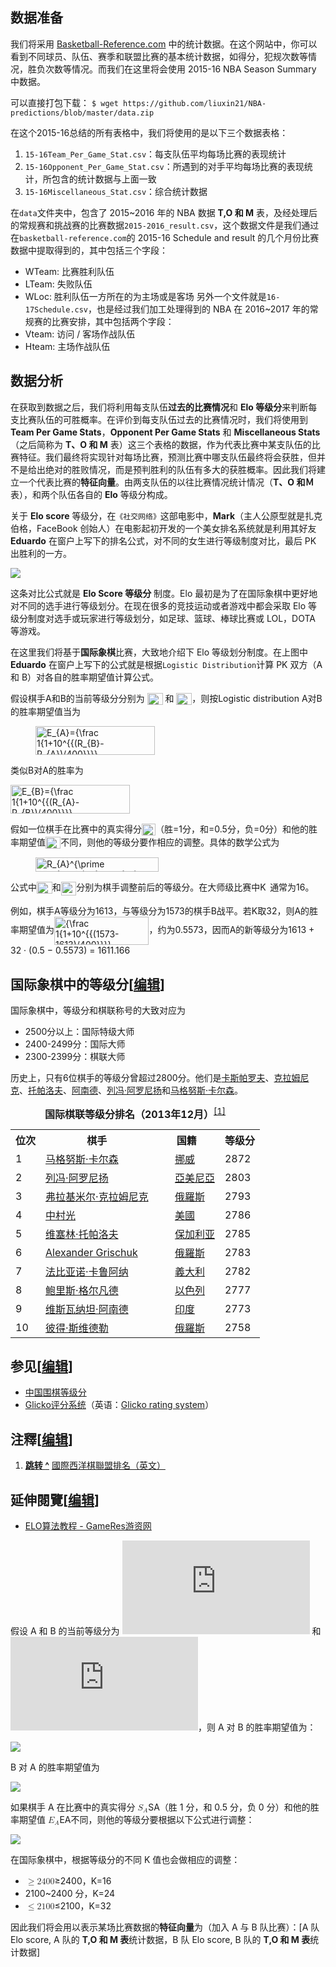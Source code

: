 ## 数据准备

我们将采用 [Basketball-Reference.com](Basketball-Reference.com) 中的统计数据。在这个网站中，你可以看到不同球员、队伍、赛季和联盟比赛的基本统计数据，如得分，犯规次数等情况，胜负次数等情况。而我们在这里将会使用 2015-16 NBA Season Summary 中数据。

可以直接打包下载：
`$ wget https://github.com/liuxin21/NBA-predictions/blob/master/data.zip`

在这个2015-16总结的所有表格中，我们将使用的是以下三个数据表格：

1. `15-16Team_Per_Game_Stat.csv`：每支队伍平均每场比赛的表现统计
2. `15-16Opponent_Per_Game_Stat.csv`：所遇到的对手平均每场比赛的表现统计，所包含的统计数据与上面一致
3. `15-16Miscellaneous_Stat.csv`：综合统计数据


在`data`文件夹中，包含了 2015~2016 年的 NBA 数据 **T,O 和 M** 表，及经处理后的常规赛和挑战赛的比赛数据`2015-2016_result.csv`，这个数据文件是我们通过在`basketball-reference.com`的 2015-16 Schedule and result 的几个月份比赛数据中提取得到的，其中包括三个字段：

*   WTeam: 比赛胜利队伍
*   LTeam: 失败队伍
*   WLoc: 胜利队伍一方所在的为主场或是客场 另外一个文件就是`16-17Schedule.csv`，也是经过我们加工处理得到的 NBA 在 2016~2017 年的常规赛的比赛安排，其中包括两个字段：
*   Vteam: 访问 / 客场作战队伍
*   Hteam: 主场作战队伍


## 数据分析

在获取到数据之后，我们将利用每支队伍**过去的比赛情况**和 **Elo 等级分**来判断每支比赛队伍的可胜概率。在评价到每支队伍过去的比赛情况时，我们将使用到 **Team Per Game Stats**，**Opponent Per Game Stats** 和 **Miscellaneous Stats**（之后简称为 **T、O 和 M** 表）这三个表格的数据，作为代表比赛中某支队伍的比赛特征。我们最终将实现针对每场比赛，预测比赛中哪支队伍最终将会获胜，但并不是给出绝对的胜败情况，而是预判胜利的队伍有多大的获胜概率。因此我们将建立一个代表比赛的**特征向量**。由两支队伍的以往比赛情况统计情况（**T、O 和Ｍ**表），和两个队伍各自的 **Elo** 等级分构成。

关于 **Elo score** 等级分，在`《社交网络》`这部电影中，**Mark**（主人公原型就是扎克伯格，FaceBook 创始人）在电影起初开发的一个美女排名系统就是利用其好友 **Eduardo** 在窗户上写下的排名公式，对不同的女生进行等级制度对比，最后 PK 出胜利的一方。

![](https://github.com/liuxin21/NBA-predictions/blob/master/pic1.png)

这条对比公式就是 **Elo Score 等级分** 制度。Elo 最初是为了在国际象棋中更好地对不同的选手进行等级划分。在现在很多的竞技运动或者游戏中都会采取 Elo 等级分制度对选手或玩家进行等级划分，如足球、篮球、棒球比赛或 LOL，DOTA 等游戏。

在这里我们将基于**国际象棋**比赛，大致地介绍下 Elo 等级划分制度。在上图中 **Eduardo** 在窗户上写下的公式就是根据`Logistic Distribution`计算 PK 双方（A 和 B）对各自的胜率期望值计算公式。

<p>假设棋手A和B的当前等级分分别为
<img src="https://wikimedia.org/api/rest_v1/media/math/render/svg/0b096f1c60d7fdc543f3bc583fe32601f1c2f0cf" class="mwe-math-fallback-image-inline" aria-hidden="true" style="vertical-align: -0.671ex; width:3.244ex; height:2.509ex;" alt="R_{A}">
和
<img src="https://wikimedia.org/api/rest_v1/media/math/render/svg/33d79a4532363bb4ed9602166704c3f98928478f" class="mwe-math-fallback-image-inline" aria-hidden="true" style="vertical-align: -0.671ex; width:3.244ex; height:2.509ex;" alt="R_{B}">，则按Logistic distribution A对B的胜率期望值当为
<dl><dd><span>
<img src="https://wikimedia.org/api/rest_v1/media/math/render/svg/51346e1c65f857c0025647173ae48ddac904adcb" class="mwe-math-fallback-image-inline" aria-hidden="true" style="vertical-align: -2.671ex; width:25.004ex; height:6.009ex;" alt="E_{A}={\frac  1{1+10^{{(R_{B}-R_{A})/400}}}}."></span></dd>
</dl>
<p>类似B对A的胜率为</p>
<img src="https://wikimedia.org/api/rest_v1/media/math/render/svg/4b340e7d15e61ee7d90f428dcf7f4b3c049d89ff" class="mwe-math-fallback-image-inline" aria-hidden="true" style="vertical-align: -2.671ex; width:25.019ex; height:6.009ex;" alt="E_{B}={\frac  1{1+10^{{(R_{A}-R_{B})/400}}}}.">
<p>假如一位棋手在比赛中的真实得分<span class="mwe-math-element"><span class="mwe-math-mathml-inline mwe-math-mathml-a11y" style="display: none;"><math xmlns="http://www.w3.org/1998/Math/MathML" alttext="{\displaystyle S_{A}}">
  <semantics>
    <mrow class="MJX-TeXAtom-ORD">
      <mstyle displaystyle="true" scriptlevel="0">
        <msub>
          <mi>S</mi>
          <mrow class="MJX-TeXAtom-ORD">
            <mi>A</mi>
          </mrow>
        </msub>
      </mstyle>
    </mrow>
    <annotation encoding="application/x-tex">{\displaystyle S_{A}}</annotation>
  </semantics>
</math></span><img src="https://wikimedia.org/api/rest_v1/media/math/render/svg/f581ca4fd5bc6d22270c6050703cf23e5b840435" class="mwe-math-fallback-image-inline" aria-hidden="true" style="vertical-align: -0.671ex; width:2.89ex; height:2.509ex;" alt="S_{A}"></span>（胜=1分，和=0.5分，负=0分）和他的胜率期望值<span class="mwe-math-element"><span class="mwe-math-mathml-inline mwe-math-mathml-a11y" style="display: none;"><math xmlns="http://www.w3.org/1998/Math/MathML" alttext="{\displaystyle E_{A}}">
  <semantics>
    <mrow class="MJX-TeXAtom-ORD">
      <mstyle displaystyle="true" scriptlevel="0">
        <msub>
          <mi>E</mi>
          <mrow class="MJX-TeXAtom-ORD">
            <mi>A</mi>
          </mrow>
        </msub>
      </mstyle>
    </mrow>
    <annotation encoding="application/x-tex">{\displaystyle E_{A}}</annotation>
  </semantics>
</math></span><img src="https://wikimedia.org/api/rest_v1/media/math/render/svg/6d368f77b6dfe496467559869a421efed0881bcd" class="mwe-math-fallback-image-inline" aria-hidden="true" style="vertical-align: -0.671ex; width:3.18ex; height:2.509ex;" alt="E_{A}"></span>不同，则他的等级分要作相应的调整。具体的数学公式为</p>
<dl>
<dd><span class="mwe-math-element"><span class="mwe-math-mathml-inline mwe-math-mathml-a11y" style="display: none;"><math xmlns="http://www.w3.org/1998/Math/MathML" alttext="{\displaystyle R_{A}^{\prime }=R_{A}+K(S_{A}-E_{A}).}">
  <semantics>
    <mrow class="MJX-TeXAtom-ORD">
      <mstyle displaystyle="true" scriptlevel="0">
        <msubsup>
          <mi>R</mi>
          <mrow class="MJX-TeXAtom-ORD">
            <mi>A</mi>
          </mrow>
          <mrow class="MJX-TeXAtom-ORD">
            <mi class="MJX-variant" mathvariant="normal">′<!-- ′ --></mi>
          </mrow>
        </msubsup>
        <mo>=</mo>
        <msub>
          <mi>R</mi>
          <mrow class="MJX-TeXAtom-ORD">
            <mi>A</mi>
          </mrow>
        </msub>
        <mo>+</mo>
        <mi>K</mi>
        <mo stretchy="false">(</mo>
        <msub>
          <mi>S</mi>
          <mrow class="MJX-TeXAtom-ORD">
            <mi>A</mi>
          </mrow>
        </msub>
        <mo>−<!-- − --></mo>
        <msub>
          <mi>E</mi>
          <mrow class="MJX-TeXAtom-ORD">
            <mi>A</mi>
          </mrow>
        </msub>
        <mo stretchy="false">)</mo>
        <mo>.</mo>
      </mstyle>
    </mrow>
    <annotation encoding="application/x-tex">{\displaystyle R_{A}^{\prime }=R_{A}+K(S_{A}-E_{A}).}</annotation>
  </semantics>
</math></span><img src="https://wikimedia.org/api/rest_v1/media/math/render/svg/09a11111b433582eccbb22c740486264549d1129" class="mwe-math-fallback-image-inline" aria-hidden="true" style="vertical-align: -1.005ex; width:25.829ex; height:3.009ex;" alt="R_{A}^{\prime }=R_{A}+K(S_{A}-E_{A})."></span></dd>
</dl>
<p>公式中<span class="mwe-math-element"><span class="mwe-math-mathml-inline mwe-math-mathml-a11y" style="display: none;"><math xmlns="http://www.w3.org/1998/Math/MathML" alttext="{\displaystyle R_{A}}">
  <semantics>
    <mrow class="MJX-TeXAtom-ORD">
      <mstyle displaystyle="true" scriptlevel="0">
        <msub>
          <mi>R</mi>
          <mrow class="MJX-TeXAtom-ORD">
            <mi>A</mi>
          </mrow>
        </msub>
      </mstyle>
    </mrow>
    <annotation encoding="application/x-tex">{\displaystyle R_{A}}</annotation>
  </semantics>
</math></span><img src="https://wikimedia.org/api/rest_v1/media/math/render/svg/0b096f1c60d7fdc543f3bc583fe32601f1c2f0cf" class="mwe-math-fallback-image-inline" aria-hidden="true" style="vertical-align: -0.671ex; width:3.229ex; height:2.509ex;" alt="R_{A}"></span>和<span class="mwe-math-element"><span class="mwe-math-mathml-inline mwe-math-mathml-a11y" style="display: none;"><math xmlns="http://www.w3.org/1998/Math/MathML" alttext="{\displaystyle R_{A}^{\prime }}">
  <semantics>
    <mrow class="MJX-TeXAtom-ORD">
      <mstyle displaystyle="true" scriptlevel="0">
        <msubsup>
          <mi>R</mi>
          <mrow class="MJX-TeXAtom-ORD">
            <mi>A</mi>
          </mrow>
          <mrow class="MJX-TeXAtom-ORD">
            <mi class="MJX-variant" mathvariant="normal">′<!-- ′ --></mi>
          </mrow>
        </msubsup>
      </mstyle>
    </mrow>
    <annotation encoding="application/x-tex">{\displaystyle R_{A}^{\prime }}</annotation>
  </semantics>
</math></span><img src="https://wikimedia.org/api/rest_v1/media/math/render/svg/99935e6c376a3ed76329a18facaa07221d685208" class="mwe-math-fallback-image-inline" aria-hidden="true" style="vertical-align: -1.005ex; width:3.229ex; height:2.843ex;" alt="R_{A}^{\prime }"></span>分别为棋手调整前后的等级分。在大师级比赛中<span class="mwe-math-element"><span class="mwe-math-mathml-inline mwe-math-mathml-a11y" style="display: none;"><math xmlns="http://www.w3.org/1998/Math/MathML" alttext="{\displaystyle K}">
  <semantics>
    <mrow class="MJX-TeXAtom-ORD">
      <mstyle displaystyle="true" scriptlevel="0">
        <mi>K</mi>
      </mstyle>
    </mrow>
    <annotation encoding="application/x-tex">{\displaystyle K}</annotation>
  </semantics>
</math></span><img src="https://wikimedia.org/api/rest_v1/media/math/render/svg/2b76fce82a62ed5461908f0dc8f037de4e3686b0" class="mwe-math-fallback-image-inline" aria-hidden="true" style="vertical-align: -0.338ex; width:2.066ex; height:2.176ex;" alt="K"></span>通常为16。</p>
<p>例如，棋手A等级分为1613，与等级分为1573的棋手B战平。若K取32，则A的胜率期望值为<span class="mwe-math-element"><span class="mwe-math-mathml-inline mwe-math-mathml-a11y" style="display: none;"><math xmlns="http://www.w3.org/1998/Math/MathML" alttext="{\displaystyle {\frac {1}{1+10^{(1573-1613)/400}}}}">
  <semantics>
    <mrow class="MJX-TeXAtom-ORD">
      <mstyle displaystyle="true" scriptlevel="0">
        <mrow class="MJX-TeXAtom-ORD">
          <mfrac>
            <mn>1</mn>
            <mrow>
              <mn>1</mn>
              <mo>+</mo>
              <msup>
                <mn>10</mn>
                <mrow class="MJX-TeXAtom-ORD">
                  <mo stretchy="false">(</mo>
                  <mn>1573</mn>
                  <mo>−<!-- − --></mo>
                  <mn>1613</mn>
                  <mo stretchy="false">)</mo>
                  <mrow class="MJX-TeXAtom-ORD">
                    <mo>/</mo>
                  </mrow>
                  <mn>400</mn>
                </mrow>
              </msup>
            </mrow>
          </mfrac>
        </mrow>
      </mstyle>
    </mrow>
    <annotation encoding="application/x-tex">{\displaystyle {\frac {1}{1+10^{(1573-1613)/400}}}}</annotation>
  </semantics>
</math></span><img src="https://wikimedia.org/api/rest_v1/media/math/render/svg/adb225215c4ce787233d8ea15e6fee3d834cb7ca" class="mwe-math-fallback-image-inline" aria-hidden="true" style="vertical-align: -2.671ex; width:19.818ex; height:6.009ex;" alt="{\frac  1{1+10^{{(1573-1613)/400}}}}"></span>，约为0.5573，因而A的新等级分为1613 + 32 · (0.5 − 0.5573) = 1611.166</p>
<h2><span id=".E5.9B.BD.E9.99.85.E8.B1.A1.E6.A3.8B.E4.B8.AD.E7.9A.84.E7.AD.89.E7.BA.A7.E5.88.86"></span><span class="mw-headline" id="国际象棋中的等级分">国际象棋中的等级分</span><span class="mw-editsection"><span class="mw-editsection-bracket">[</span><a href="/w/index.php?title=%E7%AD%89%E7%BA%A7%E5%88%86&amp;action=edit&amp;section=3" title="编辑小节：国际象棋中的等级分">编辑</a><span class="mw-editsection-bracket">]</span></span></h2>
<p>国际象棋中，等级分和棋联称号的大致对应为</p>
<ul>
<li>2500分以上：国际特级大师</li>
<li>2400-2499分：国际大师</li>
<li>2300-2399分：棋联大师</li>
</ul>
<p>历史上，只有6位棋手的等级分曾超过2800分。他们是<a href="/wiki/%E5%8D%A1%E6%96%AF%E5%B8%95%E7%BE%85%E5%A4%AB" class="mw-redirect" title="卡斯帕羅夫">卡斯帕罗夫</a>、<a href="/wiki/%E5%85%8B%E6%8B%89%E5%A7%86%E5%B0%BC%E5%85%8B" class="mw-redirect" title="克拉姆尼克">克拉姆尼克</a>、<a href="/wiki/%E6%89%98%E5%B8%95%E6%B4%9B%E5%A4%AB" class="mw-redirect" title="托帕洛夫">托帕洛夫</a>、<a href="/wiki/%E9%98%BF%E5%8D%97%E5%BE%B7" class="mw-redirect" title="阿南德">阿南德</a>、<a href="/wiki/%E5%88%97%E5%86%AF%C2%B7%E9%98%BF%E7%BD%97%E5%B0%BC%E6%89%AC" title="列冯·阿罗尼扬">列冯·阿罗尼扬</a>和<a href="/wiki/%E9%A6%AC%E6%A0%BC%E5%8A%AA%E6%96%AF%C2%B7%E5%8D%A1%E7%88%BE%E6%A3%AE" title="馬格努斯·卡爾森">马格努斯·卡尔森</a>。</p>
<table class="wikitable">
<caption><b>国际棋联等级分排名（2013年12月）</b><sup id="cite_ref-1" class="reference"><a href="#cite_note-1">[1]</a></sup></caption>
<tbody><tr>
<th>位次</th>
<th>棋手</th>
<th>国籍</th>
<th>等级分</th>
</tr>
<tr>
<td>1</td>
<td><a href="/wiki/%E9%A6%AC%E6%A0%BC%E5%8A%AA%E6%96%AF%C2%B7%E5%8D%A1%E7%88%BE%E6%A3%AE" title="馬格努斯·卡爾森">马格努斯·卡尔森</a></td>
<td><span class="flagicon"><img alt="" src="//upload.wikimedia.org/wikipedia/commons/thumb/d/d9/Flag_of_Norway.svg/22px-Flag_of_Norway.svg.png" width="22" height="16" class="thumbborder" srcset="//upload.wikimedia.org/wikipedia/commons/thumb/d/d9/Flag_of_Norway.svg/33px-Flag_of_Norway.svg.png 1.5x, //upload.wikimedia.org/wikipedia/commons/thumb/d/d9/Flag_of_Norway.svg/44px-Flag_of_Norway.svg.png 2x" data-file-width="1100" data-file-height="800">&nbsp;</span><a href="/wiki/%E6%8C%AA%E5%A8%81" title="挪威">挪威</a></td>
<td>2872</td>
</tr>
<tr>
<td>2</td>
<td><a href="/wiki/%E5%88%97%E5%86%AF%C2%B7%E9%98%BF%E7%BD%97%E5%B0%BC%E6%89%AC" title="列冯·阿罗尼扬">列冯·阿罗尼扬</a></td>
<td><span class="flagicon"><img alt="" src="//upload.wikimedia.org/wikipedia/commons/thumb/2/2f/Flag_of_Armenia.svg/22px-Flag_of_Armenia.svg.png" width="22" height="11" class="thumbborder" srcset="//upload.wikimedia.org/wikipedia/commons/thumb/2/2f/Flag_of_Armenia.svg/33px-Flag_of_Armenia.svg.png 1.5x, //upload.wikimedia.org/wikipedia/commons/thumb/2/2f/Flag_of_Armenia.svg/44px-Flag_of_Armenia.svg.png 2x" data-file-width="1200" data-file-height="600">&nbsp;</span><a href="/wiki/%E4%BA%9E%E7%BE%8E%E5%B0%BC%E4%BA%9E" title="亞美尼亞">亞美尼亞</a></td>
<td>2803</td>
</tr>
<tr>
<td>3</td>
<td><a href="/wiki/%E5%BC%97%E6%8B%89%E5%9F%BA%E7%B1%B3%E5%B0%94%C2%B7%E9%B2%8D%E9%87%8C%E7%B4%A2%E7%BB%B4%E5%A5%87%C2%B7%E5%85%8B%E6%8B%89%E5%A7%86%E5%B0%BC%E5%85%8B" title="弗拉基米尔·鲍里索维奇·克拉姆尼克">弗拉基米尔·克拉姆尼克</a></td>
<td><span class="flagicon"><img alt="" src="//upload.wikimedia.org/wikipedia/commons/thumb/f/f3/Flag_of_Russia.svg/22px-Flag_of_Russia.svg.png" width="22" height="15" class="thumbborder" srcset="//upload.wikimedia.org/wikipedia/commons/thumb/f/f3/Flag_of_Russia.svg/33px-Flag_of_Russia.svg.png 1.5x, //upload.wikimedia.org/wikipedia/commons/thumb/f/f3/Flag_of_Russia.svg/44px-Flag_of_Russia.svg.png 2x" data-file-width="900" data-file-height="600">&nbsp;</span><a href="/wiki/%E4%BF%84%E7%BE%85%E6%96%AF" class="mw-redirect" title="俄羅斯">俄羅斯</a></td>
<td>2793</td>
</tr>
<tr>
<td>4</td>
<td><a href="/wiki/%E4%B8%AD%E6%9D%91%E5%85%89_(%E6%A3%8B%E6%89%8B)" title="中村光 (棋手)">中村光</a></td>
<td><span class="flagicon"><img alt="" src="//upload.wikimedia.org/wikipedia/commons/thumb/a/a4/Flag_of_the_United_States.svg/22px-Flag_of_the_United_States.svg.png" width="22" height="12" class="thumbborder" srcset="//upload.wikimedia.org/wikipedia/commons/thumb/a/a4/Flag_of_the_United_States.svg/33px-Flag_of_the_United_States.svg.png 1.5x, //upload.wikimedia.org/wikipedia/commons/thumb/a/a4/Flag_of_the_United_States.svg/44px-Flag_of_the_United_States.svg.png 2x" data-file-width="1235" data-file-height="650">&nbsp;</span><a href="/wiki/%E7%BE%8E%E5%9C%8B" class="mw-redirect" title="美國">美國</a></td>
<td>2786</td>
</tr>
<tr>
<td>5</td>
<td><a href="/wiki/%E7%BB%B4%E5%A1%9E%E6%9E%97%C2%B7%E6%89%98%E5%B8%95%E6%B4%9B%E5%A4%AB" title="维塞林·托帕洛夫">维塞林·托帕洛夫</a></td>
<td><span class="flagicon"><img alt="" src="//upload.wikimedia.org/wikipedia/commons/thumb/9/9a/Flag_of_Bulgaria.svg/22px-Flag_of_Bulgaria.svg.png" width="22" height="13" class="thumbborder" srcset="//upload.wikimedia.org/wikipedia/commons/thumb/9/9a/Flag_of_Bulgaria.svg/33px-Flag_of_Bulgaria.svg.png 1.5x, //upload.wikimedia.org/wikipedia/commons/thumb/9/9a/Flag_of_Bulgaria.svg/44px-Flag_of_Bulgaria.svg.png 2x" data-file-width="1000" data-file-height="600">&nbsp;</span><a href="/wiki/%E4%BF%9D%E5%8A%A0%E5%88%A9%E4%BA%9A" title="保加利亚">保加利亚</a></td>
<td>2785</td>
</tr>
<tr>
<td>6</td>
<td><a href="/wiki/Alexander_Grischuk" class="mw-redirect" title="Alexander Grischuk">Alexander Grischuk</a></td>
<td><span class="flagicon"><img alt="" src="//upload.wikimedia.org/wikipedia/commons/thumb/f/f3/Flag_of_Russia.svg/22px-Flag_of_Russia.svg.png" width="22" height="15" class="thumbborder" srcset="//upload.wikimedia.org/wikipedia/commons/thumb/f/f3/Flag_of_Russia.svg/33px-Flag_of_Russia.svg.png 1.5x, //upload.wikimedia.org/wikipedia/commons/thumb/f/f3/Flag_of_Russia.svg/44px-Flag_of_Russia.svg.png 2x" data-file-width="900" data-file-height="600">&nbsp;</span><a href="/wiki/%E4%BF%84%E7%BE%85%E6%96%AF" class="mw-redirect" title="俄羅斯">俄羅斯</a></td>
<td>2783</td>
</tr>
<tr>
<td>7</td>
<td><a href="/wiki/%E6%B3%95%E6%AF%94%E4%BA%9A%E8%AF%BA%C2%B7%E5%8D%A1%E9%B2%81%E9%98%BF%E7%BA%B3" title="法比亚诺·卡鲁阿纳">法比亚诺·卡鲁阿纳</a></td>
<td><span class="flagicon"><img alt="" src="//upload.wikimedia.org/wikipedia/commons/thumb/0/03/Flag_of_Italy.svg/22px-Flag_of_Italy.svg.png" width="22" height="15" class="thumbborder" srcset="//upload.wikimedia.org/wikipedia/commons/thumb/0/03/Flag_of_Italy.svg/33px-Flag_of_Italy.svg.png 1.5x, //upload.wikimedia.org/wikipedia/commons/thumb/0/03/Flag_of_Italy.svg/44px-Flag_of_Italy.svg.png 2x" data-file-width="1500" data-file-height="1000">&nbsp;</span><a href="/wiki/%E7%BE%A9%E5%A4%A7%E5%88%A9" class="mw-redirect" title="義大利">義大利</a></td>
<td>2782</td>
</tr>
<tr>
<td>8</td>
<td><a href="/wiki/%E9%B2%8D%E9%87%8C%E6%96%AF%C2%B7%E6%A0%BC%E5%B0%94%E5%87%A1%E5%BE%B7" title="鲍里斯·格尔凡德">鲍里斯·格尔凡德</a></td>
<td><span class="flagicon"><img alt="" src="//upload.wikimedia.org/wikipedia/commons/thumb/d/d4/Flag_of_Israel.svg/22px-Flag_of_Israel.svg.png" width="22" height="16" class="thumbborder" srcset="//upload.wikimedia.org/wikipedia/commons/thumb/d/d4/Flag_of_Israel.svg/33px-Flag_of_Israel.svg.png 1.5x, //upload.wikimedia.org/wikipedia/commons/thumb/d/d4/Flag_of_Israel.svg/44px-Flag_of_Israel.svg.png 2x" data-file-width="660" data-file-height="480">&nbsp;</span><a href="/wiki/%E4%BB%A5%E8%89%B2%E5%88%97" title="以色列">以色列</a></td>
<td>2777</td>
</tr>
<tr>
<td>9</td>
<td><a href="/wiki/%E7%BB%B4%E6%96%AF%E7%93%A6%E7%BA%B3%E5%9D%A6%C2%B7%E9%98%BF%E5%8D%97%E5%BE%B7" title="维斯瓦纳坦·阿南德">维斯瓦纳坦·阿南德</a></td>
<td><span class="flagicon"><img alt="" src="//upload.wikimedia.org/wikipedia/commons/thumb/4/41/Flag_of_India.svg/22px-Flag_of_India.svg.png" width="22" height="15" class="thumbborder" srcset="//upload.wikimedia.org/wikipedia/commons/thumb/4/41/Flag_of_India.svg/33px-Flag_of_India.svg.png 1.5x, //upload.wikimedia.org/wikipedia/commons/thumb/4/41/Flag_of_India.svg/44px-Flag_of_India.svg.png 2x" data-file-width="1350" data-file-height="900">&nbsp;</span><a href="/wiki/%E5%8D%B0%E5%BA%A6" title="印度">印度</a></td>
<td>2773</td>
</tr>
<tr>
<td>10</td>
<td><a href="/wiki/%E5%BD%BC%E5%BE%97%C2%B7%E6%96%AF%E7%BB%B4%E5%BE%B7%E5%8B%92" title="彼得·斯维德勒">彼得·斯维德勒</a></td>
<td><span class="flagicon"><img alt="" src="//upload.wikimedia.org/wikipedia/commons/thumb/f/f3/Flag_of_Russia.svg/22px-Flag_of_Russia.svg.png" width="22" height="15" class="thumbborder" srcset="//upload.wikimedia.org/wikipedia/commons/thumb/f/f3/Flag_of_Russia.svg/33px-Flag_of_Russia.svg.png 1.5x, //upload.wikimedia.org/wikipedia/commons/thumb/f/f3/Flag_of_Russia.svg/44px-Flag_of_Russia.svg.png 2x" data-file-width="900" data-file-height="600">&nbsp;</span><a href="/wiki/%E4%BF%84%E7%BE%85%E6%96%AF" class="mw-redirect" title="俄羅斯">俄羅斯</a></td>
<td>2758</td>
</tr>
</tbody></table>
<h2><span id=".E5.8F.82.E8.A7.81"></span><span class="mw-headline" id="参见">参见</span><span class="mw-editsection"><span class="mw-editsection-bracket">[</span><a href="/w/index.php?title=%E7%AD%89%E7%BA%A7%E5%88%86&amp;action=edit&amp;section=4" title="编辑小节：参见">编辑</a><span class="mw-editsection-bracket">]</span></span></h2>
<ul>
<li><a href="/wiki/%E4%B8%AD%E5%9B%BD%E5%9B%B4%E6%A3%8B%E7%AD%89%E7%BA%A7%E5%88%86" title="中国围棋等级分">中国围棋等级分</a></li>
<li><span class="ilh-all" data-orig-title="Glicko评分系统" data-lang-code="en" data-lang-name="英语" data-foreign-title="Glicko rating system"><span class="ilh-page"><a href="/w/index.php?title=Glicko%E8%AF%84%E5%88%86%E7%B3%BB%E7%BB%9F&amp;action=edit&amp;redlink=1" class="new" original-title="Glicko评分系统（页面不存在）">Glicko评分系统</a></span><span class="noprint ilh-comment">（<span class="ilh-lang">英语</span><span class="ilh-colon">：</span><span class="ilh-link"><a href="https://en.wikipedia.org/wiki/Glicko_rating_system" class="extiw" title="en:Glicko rating system"><span lang="en" dir="auto" xml:lang="en">Glicko rating system</span></a></span>）</span></span></li>
</ul>
<h2><span id=".E6.B3.A8.E9.87.8B"></span><span class="mw-headline" id="注釋">注釋</span><span class="mw-editsection"><span class="mw-editsection-bracket">[</span><a href="/w/index.php?title=%E7%AD%89%E7%BA%A7%E5%88%86&amp;action=edit&amp;section=5" title="编辑小节：注釋">编辑</a><span class="mw-editsection-bracket">]</span></span></h2>
<ol class="references">
<li id="cite_note-1"><span class="mw-cite-backlink"><b><a href="#cite_ref-1"><span class="cite-accessibility-label">跳转 </span>^</a></b></span> <span class="reference-text"><a rel="nofollow" class="external text" href="http://ratings.fide.com/topstat.phtml">國際西洋棋聯盟排名（英文）</a></span></li>
</ol>
<h2><span id=".E5.BB.B6.E4.BC.B8.E9.96.B1.E8.A6.BD"></span><span class="mw-headline" id="延伸閱覽">延伸閱覽</span><span class="mw-editsection"><span class="mw-editsection-bracket">[</span><a href="/w/index.php?title=%E7%AD%89%E7%BA%A7%E5%88%86&amp;action=edit&amp;section=6" title="编辑小节：延伸閱覽">编辑</a><span class="mw-editsection-bracket">]</span></span></h2>
<ul>
<li><a rel="nofollow" class="external text" href="http://www.gameres.com/thread_228018_1_1.html">ELO算法教程 - GameRes游资网</a></li>
</ul>




假设 A 和 B 的当前等级分为 ![](http://latex.codecogs.com/gif.latex?R_A) 和 ![](http://latex.codecogs.com/gif.latex?R_B)，则 A 对 B 的胜率期望值为：

![](https://dn-anything-about-doc.qbox.me/document-uid291340labid2647timestamp1490108812711.png)

B 对 A 的胜率期望值为

![](https://dn-anything-about-doc.qbox.me/document-uid291340labid2647timestamp1490108823190.png)

如果棋手 A 在比赛中的真实得分 <math><semantics><mrow><msub><mi>S</mi><mi>A</mi></msub></mrow><annotation encoding="application/x-tex">S_A</annotation></semantics></math>S​A​​（胜 1 分，和 0.5 分，负 0 分）和他的胜率期望值 <math><semantics><mrow><msub><mi>E</mi><mi>A</mi></msub></mrow><annotation encoding="application/x-tex">E_A</annotation></semantics></math>E​A​​不同，则他的等级分要根据以下公式进行调整：

![](https://dn-anything-about-doc.qbox.me/document-uid291340labid2647timestamp1490108835437.png)

在国际象棋中，根据等级分的不同 K 值也会做相应的调整：

*   <math><semantics><mrow><mo>≥</mo><mn>2</mn><mn>4</mn><mn>0</mn><mn>0</mn></mrow><annotation encoding="application/x-tex">\ge2400</annotation></semantics></math>≥2400，K=16
*   2100~2400 分，K=24
*   <math><semantics><mrow><mo>≤</mo><mn>2</mn><mn>1</mn><mn>0</mn><mn>0</mn></mrow><annotation encoding="application/x-tex">\le2100</annotation></semantics></math>≤2100，K=32

因此我们将会用以表示某场比赛数据的**特征向量**为（加入 A 与 B 队比赛）：[A 队 Elo score, A 队的 **T,O 和 M 表**统计数据，B 队 Elo score, B 队的 **T,O 和 M 表**统计数据]
